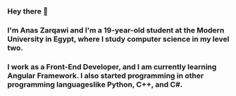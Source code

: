 ### Hey there 👋
### I'm __Anas Zarqawi__ and I'm a 19-year-old student at the Modern University in Egypt, where I study computer science in my level two.
### I work as a Front-End Developer, and I am currently learning Angular Framework. I also started programming in other programming languages ​​like Python, C++, and C#.


<!--
**Anaszarqawi/Anaszarqawi** is a ✨ _special_ ✨ repository because its `README.md` (this file) appears on your GitHub profile.

Here are some ideas to get you started:

- 🔭 I’m currently working on ...
- 🌱 I’m currently learning ...
- 👯 I’m looking to collaborate on ...
- 🤔 I’m looking for help with ...
- 💬 Ask me about ...
- 📫 How to reach me: ...
- 😄 Pronouns: ...
- ⚡ Fun fact: ...
-->

